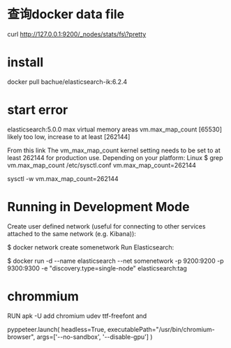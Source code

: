 
# 查询docker data file
curl http://127.0.0.1:9200/_nodes/stats/fs\?pretty

# install
docker pull bachue/elasticsearch-ik:6.2.4

# start error
elasticsearch:5.0.0 max virtual memory areas vm.max_map_count [65530] likely too low, increase to at least [262144]

From this link The vm_max_map_count kernel setting needs to be set to at least 262144 for production use. Depending on your platform:
Linux
$ grep vm.max_map_count /etc/sysctl.conf
vm.max_map_count=262144

sysctl -w vm.max_map_count=262144

# Running in Development Mode
Create user defined network (useful for connecting to other services attached to the same network (e.g. Kibana)):

$ docker network create somenetwork
Run Elasticsearch:

$ docker run -d --name elasticsearch --net somenetwork -p 9200:9200 -p 9300:9300 -e "discovery.type=single-node" elasticsearch:tag

# chrommium
RUN apk -U add chromium udev ttf-freefont
and

pyppeteer.launch(
            headless=True,
            executablePath="/usr/bin/chromium-browser",
            args=['--no-sandbox', '--disable-gpu']
        )